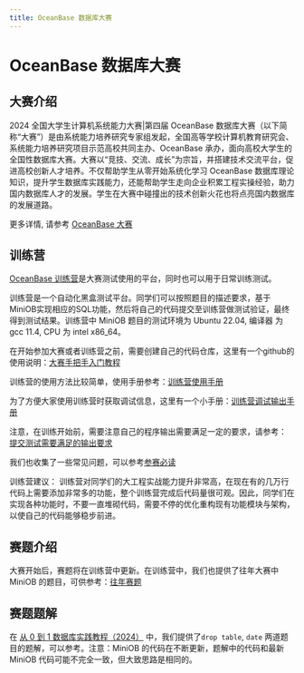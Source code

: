 ```yaml
---
title: OceanBase 数据库大赛
---
```

# OceanBase 数据库大赛

## 大赛介绍

2024 全国大学生计算机系统能力大赛|第四届 OceanBase 数据库大赛（以下简称“大赛”）是由系统能力培养研究专家组发起，全国高等学校计算机教育研究会、系统能力培养研究项目示范高校共同主办、OceanBase 承办，面向高校大学生的全国性数据库大赛。大赛以“竞技、交流、成长”为宗旨，并搭建技术交流平台，促进高校创新人才培养。不仅帮助学生从零开始系统化学习 OceanBase 数据库理论知识，提升学生数据库实践能力，还能帮助学生走向企业积累工程实操经验，助力国内数据库人才的发展。学生在大赛中碰撞出的技术创新火花也将点亮国内数据库的发展道路。

更多详情, 请参考 [OceanBase 大赛](https://open.oceanbase.com/competition/index)

## 训练营
[OceanBase 训练营](https://open.oceanbase.com/train)是大赛测试使用的平台，同时也可以用于日常训练测试。

训练营是一个自动化黑盒测试平台。同学们可以按照题目的描述要求，基于MiniOB实现相应的SQL功能，然后将自己的代码提交至训练营做测试验证，最终得到测试结果。训练营中 MiniOB 题目的测试环境为 Ubuntu 22.04, 编译器 为 gcc 11.4, CPU 为 intel x86_64。

在开始参加大赛或者训练营之前，需要创建自己的代码仓库，这里有一个github的使用说明：[大赛手把手入门教程](./github-introduction.md)

训练营的使用方法比较简单，使用手册参考：[训练营使用手册](https://ask.oceanbase.com/t/topic/35600372)

为了方便大家使用训练营时获取调试信息，这里有一个小手册：[训练营调试输出手册](./debug-output.md)

注意，在训练开始前，需要注意自己的程序输出需要满足一定的要求，请参考：
[提交测试需要满足的输出要求](./miniob-output-convention.md)

我们也收集了一些常见问题，可以参考[参赛必读](https://ask.oceanbase.com/t/topic/35613714)

训练营建议：
训练营对同学们的大工程实战能力提升非常高，在现在有的几万行代码上需要添加非常多的功能，整个训练营完成后代码量很可观。因此，同学们在实现各种功能时，不要一直堆砌代码，需要不停的优化重构现有功能模块与架构，以使自己的代码能够稳步前进。

## 赛题介绍
大赛开始后，赛题将在训练营中更新。在训练营中，我们也提供了往年大赛中 MiniOB 的题目，可供参考：[往年赛题](https://open.oceanbase.com/train)

## 赛题题解
在 [从 0 到 1 数据库实践教程（2024）](https://open.oceanbase.com/course/427) 中，我们提供了`drop table`, `date` 两道题目的题解，可以参考。注意：MiniOB 的代码在不断更新，题解中的代码和最新 MiniOB 代码可能不完全一致，但大致思路是相同的。



